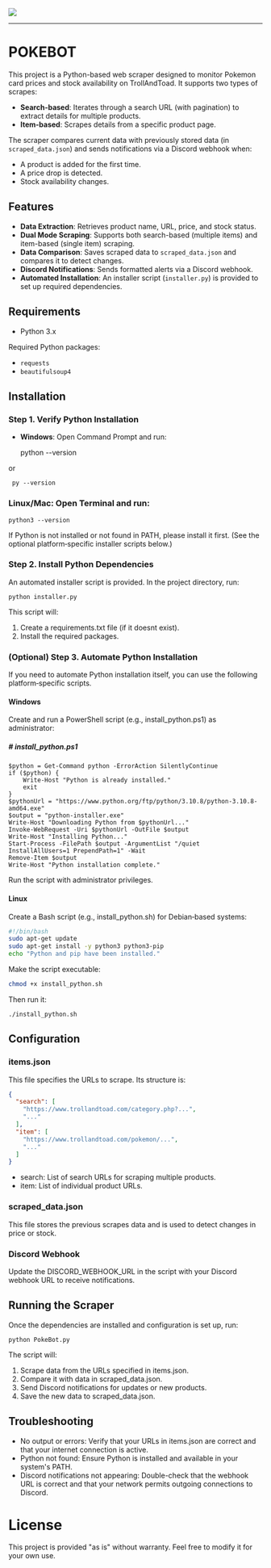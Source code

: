 ![](https://cdn.crossboxlabs.com/cbl-logo.png)

------------

# POKEBOT

This project is a Python-based web scraper designed to monitor Pokemon card prices and stock availability on TrollAndToad. It supports two types of scrapes:

- **Search-based**: Iterates through a search URL (with pagination) to extract details for multiple products.
- **Item-based**: Scrapes details from a specific product page.

The scraper compares current data with previously stored data (in `scraped_data.json`) and sends notifications via a Discord webhook when:
- A product is added for the first time.
- A price drop is detected.
- Stock availability changes.

## Features

- **Data Extraction**: Retrieves product name, URL, price, and stock status.
- **Dual Mode Scraping**: Supports both search-based (multiple items) and item-based (single item) scraping.
- **Data Comparison**: Saves scraped data to `scraped_data.json` and compares it to detect changes.
- **Discord Notifications**: Sends formatted alerts via a Discord webhook.
- **Automated Installation**: An installer script (`installer.py`) is provided to set up required dependencies.

## Requirements

- Python 3.x

Required Python packages:
- `requests`
- `beautifulsoup4`

## Installation

### Step 1. Verify Python Installation

- **Windows**: Open Command Prompt and run:
 
     python --version

or

   	 py --version
	
	
### Linux/Mac: Open Terminal and run:
    python3 --version
	
If Python is not installed or not found in PATH, please install it first. (See the optional platform‑specific installer scripts below.)

### Step 2. Install Python Dependencies
An automated installer script is provided. In the project directory, run:

    python installer.py

This script will:

1. Create a requirements.txt file (if it doesnt exist).
2. Install the required packages.

### (Optional) Step 3. Automate Python Installation
If you need to automate Python installation itself, you can use the following platform‑specific scripts.

#### Windows
Create and run a PowerShell script (e.g., install_python.ps1) as administrator:

##### # install_python.ps1
```
$python = Get-Command python -ErrorAction SilentlyContinue
if ($python) {
    Write-Host "Python is already installed."
    exit
}
$pythonUrl = "https://www.python.org/ftp/python/3.10.8/python-3.10.8-amd64.exe"
$output = "python-installer.exe"
Write-Host "Downloading Python from $pythonUrl..."
Invoke-WebRequest -Uri $pythonUrl -OutFile $output
Write-Host "Installing Python..."
Start-Process -FilePath $output -ArgumentList "/quiet InstallAllUsers=1 PrependPath=1" -Wait
Remove-Item $output
Write-Host "Python installation complete."
```
Run the script with administrator privileges.

#### Linux
Create a Bash script (e.g., install_python.sh) for Debian‑based systems:

```bash
#!/bin/bash
sudo apt-get update
sudo apt-get install -y python3 python3-pip
echo "Python and pip have been installed."
```
Make the script executable:

```bash
chmod +x install_python.sh
```

Then run it:

    ./install_python.sh

## Configuration
### items.json
This file specifies the URLs to scrape. Its structure is:


```json
{
  "search": [
    "https://www.trollandtoad.com/category.php?...",
    "..."
  ],
  "item": [
    "https://www.trollandtoad.com/pokemon/...",
    "..."
  ]
}
```

- search: List of search URLs for scraping multiple products.
- item: List of individual product URLs.

### scraped_data.json
This file stores the previous scrapes data and is used to detect changes in price or stock.

### Discord Webhook
Update the DISCORD_WEBHOOK_URL in the script with your Discord webhook URL to receive notifications.

## Running the Scraper
Once the dependencies are installed and configuration is set up, run:

    python PokeBot.py

The script will:
1. Scrape data from the URLs specified in items.json.
2. Compare it with data in scraped_data.json.
3. Send Discord notifications for updates or new products.
4. Save the new data to scraped_data.json.

## Troubleshooting
- No output or errors: Verify that your URLs in items.json are correct and that your internet connection is active.
- Python not found: Ensure Python is installed and available in your system's PATH.
- Discord notifications not appearing: Double-check that the webhook URL is correct and that your network permits outgoing connections to Discord.

# License
This project is provided "as is" without warranty. Feel free to modify it for your own use.
